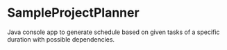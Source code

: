 # SampleProjectPlanner
Java console app to generate schedule based on given tasks of a specific duration with possible dependencies.
